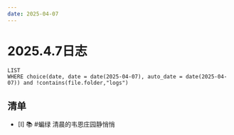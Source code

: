 ```yaml
---
date: 2025-04-07
---
```


# 2025.4.7日志

```dataview
LIST
WHERE choice(date, date = date(2025-04-07), auto_date = date(2025-04-07)) and !contains(file.folder,"logs")
```

## 清单

- [I] 📚 #蝙绿 清晨的韦恩庄园静悄悄
